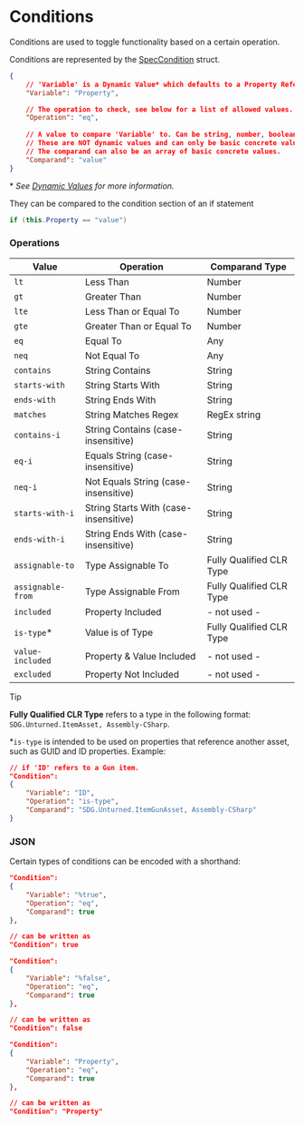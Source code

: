 # Conditions
Conditions are used to toggle functionality based on a certain operation.

Conditions are represented by the [SpecCondition](../api/DanielWillett.UnturnedDataFileLspServer.Data.Logic.SpecCondition.yml) struct.

```json
{
    // 'Variable' is a Dynamic Value* which defaults to a Property Reference (@).
    "Variable": "Property",

    // The operation to check, see below for a list of allowed values.
    "Operation": "eq",
    
    // A value to compare 'Variable' to. Can be string, number, boolean, null, etc.
    // These are NOT dynamic values and can only be basic concrete values.
    // The comparand can also be an array of basic concrete values.
    "Comparand": "value"
}
```
\* *See [Dynamic Values](./dynamic-values.html) for more information.*

They can be compared to the condition section of an if statement
```cs
if (this.Property == "value")
```

### Operations
| Value             | Operation                             | Comparand Type           |
| ----------------- | ------------------------------------- | ------------------------ |
| `lt`              | Less Than                             | Number                   |
| `gt`              | Greater Than                          | Number                   |
| `lte`             | Less Than or Equal To                 | Number                   |
| `gte`             | Greater Than or Equal To              | Number                   |
| `eq`              | Equal To                              | Any                      |
| `neq`             | Not Equal To                          | Any                      |
| `contains`        | String Contains                       | String                   |
| `starts-with`     | String Starts With                    | String                   |
| `ends-with`       | String Ends With                      | String                   |
| `matches`         | String Matches Regex                  | RegEx string             |
| `contains-i`      | String Contains (case-insensitive)    | String                   |
| `eq-i`            | Equals String (case-insensitive)      | String                   |
| `neq-i`           | Not Equals String (case-insensitive)  | String                   |
| `starts-with-i`   | String Starts With (case-insensitive) | String                   |
| `ends-with-i`     | String Ends With (case-insensitive)   | String                   |
| `assignable-to`   | Type Assignable To                    | Fully Qualified CLR Type |
| `assignable-from` | Type Assignable From                  | Fully Qualified CLR Type |
| `included`        | Property Included                     | - not used -             |
| `is-type`*        | Value is of Type                      | Fully Qualified CLR Type |
| `value-included`  | Property & Value Included             | - not used -             |
| `excluded`        | Property Not Included                 | - not used -             |

> [!TIP]
> <b>Fully Qualified CLR Type</b> refers to a type in the following format:
> `SDG.Unturned.ItemAsset, Assembly-CSharp`.

\*`is-type` is intended to be used on properties that reference another asset, such as GUID and ID properties. Example:
```json
// if 'ID' refers to a Gun item.
"Condition":
{
    "Variable": "ID",
    "Operation": "is-type",
    "Comparand": "SDG.Unturned.ItemGunAsset, Assembly-CSharp"
}
```

### JSON
Certain types of conditions can be encoded with a shorthand:

```json
"Condition":
{
    "Variable": "%true",
    "Operation": "eq",
    "Comparand": true
},

// can be written as
"Condition": true
```

```json
"Condition":
{
    "Variable": "%false",
    "Operation": "eq",
    "Comparand": true
},

// can be written as
"Condition": false
```

```json
"Condition":
{
    "Variable": "Property",
    "Operation": "eq",
    "Comparand": true
},

// can be written as
"Condition": "Property"
```